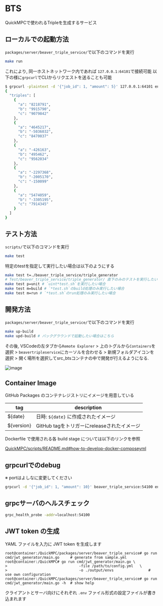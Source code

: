 # BTS
QuickMPCで使われるTripleを生成するサービス

## ローカルでの起動方法
`packages/server/beaver_triple_service/`で以下のコマンドを実行
```sh
make run
```
これにより, 同一ホストネットワーク内であれば `127.0.0.1:64101`で接続可能
以下の様に`grpcurl`でCLIからリクエストを送ることも可能
```sh
$ grpcurl -plaintext -d '{"job_id": 1, "amount": 5}' 127.0.0.1:64101 enginetobts.EngineToBts/GetTriples
{
  "triples": [
    {
      "a": "8218791",
      "b": "9915790",
      "c": "9079842"
    },
    {
      "a": "4645217",
      "b": "-5036032",
      "c": "8470037"
    },
    {
      "a": "-426163",
      "b": "495462",
      "c": "9562034"
    },
    {
      "a": "-2297368",
      "b": "-2005170",
      "c": "-150099"
    },
    {
      "a": "5474059",
      "b": "-3305195",
      "c": "7914345"
    }
  ]
}
```

## テスト方法
`scripts/`で以下のコマンドを実行
```sh
make test
```
特定のtestを指定して実行したい場合は以下のようにする
```sh
make test t=./beaver_triple_service/triple_generator
# Test/beaver_triple_service/triple_generator/ 直下のみのテストを実行したい場合
make test p=unit # `uint*test.sh`を実行したい場合
make test m=build # `*test.sh`のbuild処理のみ実行したい場合
make test m=run # `*test.sh`のrun処理のみ実行したい場合
```

## 開発方法
`packages/server/beaver_triple_service/`で以下のコマンドを実行
```sh
make up-build
make upd-build # バックグラウンドで起動したい場合はこちら
```

その後, VSCodeの左タブから`Remote Explorer` > 上のトグルから`Containers`を選択 > `beavertripleservice`にカーソルを合わせる > 新規フォルダアイコンを選択 > 開く場所を選択してsrc_btsコンテナの中で開発が行えるようになる.

![image](https://user-images.githubusercontent.com/33140349/142567126-52b8e392-a81c-4630-bf6c-6f801653770a.png)

## Container Image

GitHub Packages のコンテナレジストリにイメージを用意している

| tag             | description                                                    |
|-----------------|----------------------------------------------------------------|
| ${date}        | 日時: `${date}` に作成されたイメージ                   |
| ${version}     | GitHub tagをトリガーにreleaseされたイメージ |

Dockerfile で使用される各 build stage については以下のリンクを参照

[QuickMPC/scripts/README.md#how-to-develop-docker-composeyml](../../../scripts/README.md#how-to-develop-docker-composeyml)

## grpcurlでのdebug
※ portはよしなに変更してください
```bash
grpcurl -d '{"job_id": 1, "amount": 10}' beaver_triple_service:54100 enginetobts.EngineToBts/GetTriples
```

## grpcサーバのヘルスチェック
```bash
grpc_health_probe -addr=localhost:54100
```

## JWT token の生成

YAML ファイルを入力に JWT token を生成します

```console
root@container:/QuickMPC/packages/server/beaver_triple_service# go run cmd/jwt_generator/main.go     # generate from sample.yml
root@container:/QuickMPC# go run cmd/jwt_generator/main.go \
>                                 -file /path/to/config.yml   \
>                                 -o ./output/envs                # use own configuration
root@container:/QuickMPC/packages/server/beaver_triple_service# go run cmd/jwt_generator/main.go -h  # show help
```

クライアントとサーバ向けにそれぞれ `.env` ファイル形式の設定ファイルが書き込まれます
